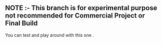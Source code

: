 ## NOTE :- This branch is for experimental purpose not recommended for Commercial Project or Final Build


You can test and play around with this one  . 
